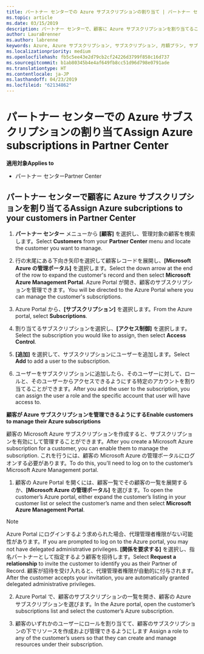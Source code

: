 ```yaml
---
title: パートナー センターでの Azure サブスクリプションの割り当て | パートナー センター
ms.topic: article
ms.date: 03/15/2019
description: パートナー センターで、顧客に Azure サブスクリプションを割り当てることができるようになりました。顧客自身によるサブスクリプションの管理を有効にすることもできます
author: LauraBrenner
ms.author: labrenne
keywords: Azure, Azure サブスクリプション, サブスクリプション, 月額プラン, サブスクリプションの割り当て, Azure サブスクリプションの管理
ms.localizationpriority: medium
ms.openlocfilehash: fb5c5ee43e2d79cb2cf24226d3799f858c16d737
ms.sourcegitcommit: b1ab80345b4e4af649fb8cc51d96d798e0791ade
ms.translationtype: HT
ms.contentlocale: ja-JP
ms.lasthandoff: 04/23/2019
ms.locfileid: "62134862"
---
```

# <a name="assign-azure-subscriptions-in-partner-center"></a><span data-ttu-id="64ebc-104">パートナー センターでの Azure サブスクリプションの割り当て</span><span class="sxs-lookup"><span data-stu-id="64ebc-104">Assign Azure subscriptions in Partner Center</span></span>

<span data-ttu-id="64ebc-105">**適用対象**</span><span class="sxs-lookup"><span data-stu-id="64ebc-105">**Applies to**</span></span>

-  <span data-ttu-id="64ebc-106">パートナー センター</span><span class="sxs-lookup"><span data-stu-id="64ebc-106">Partner Center</span></span>
 
## <a name="assign-azure-subcriptions-to-your-customers-in-partner-center"></a><span data-ttu-id="64ebc-107">パートナー センターで顧客に Azure サブスクリプションを割り当てる</span><span class="sxs-lookup"><span data-stu-id="64ebc-107">Assign Azure subcriptions to your customers in Partner Center</span></span>

1. <span data-ttu-id="64ebc-108">**パートナー センター** メニューから **[顧客]** を選択し、管理対象の顧客を検索します。</span><span class="sxs-lookup"><span data-stu-id="64ebc-108">Select **Customers** from your **Partner Center** menu and locate the customer you want to manage.</span></span>

2.  <span data-ttu-id="64ebc-109">行の末尾にある下向き矢印を選択して顧客レコードを展開し、**[Microsoft Azure の管理ポータル]** を選択します。</span><span class="sxs-lookup"><span data-stu-id="64ebc-109">Select the down arrow at the end of the row to expand the customer's record and then select **Microsoft Azure Management Portal**.</span></span> <span data-ttu-id="64ebc-110">Azure Portal が開き、顧客のサブスクリプションを管理できます。</span><span class="sxs-lookup"><span data-stu-id="64ebc-110">You will be directed to the Azure Portal where you can manage the customer's subscriptions.</span></span> 

4. <span data-ttu-id="64ebc-111">Azure Portal から、**[サブスクリプション]** を選択します。</span><span class="sxs-lookup"><span data-stu-id="64ebc-111">From the Azure portal, select **Subscriptions**.</span></span>

5. <span data-ttu-id="64ebc-112">割り当てるサブスクリプションを選択し、**[アクセス制御]** を選択します。</span><span class="sxs-lookup"><span data-stu-id="64ebc-112">Select the subscription you would like to assign, then select **Access Control**.</span></span>

6. <span data-ttu-id="64ebc-113">**[追加]** を選択して、サブスクリプションにユーザーを追加します。</span><span class="sxs-lookup"><span data-stu-id="64ebc-113">Select **Add** to add a user to the subscription.</span></span> 

7. <span data-ttu-id="64ebc-114">ユーザーをサブスクリプションに追加したら、そのユーザーに対して、ロールと、そのユーザーからアクセスできるようにする特定のアカウントを割り当てることができます。</span><span class="sxs-lookup"><span data-stu-id="64ebc-114">After you add the user to the subscription, you can assign the user a role and the specific account that user will have access to.</span></span> 

<span data-ttu-id="64ebc-115">**顧客が Azure サブスクリプションを管理できるようにする**</span><span class="sxs-lookup"><span data-stu-id="64ebc-115">**Enable customers to manage their Azure subscriptions**</span></span>

<span data-ttu-id="64ebc-116">顧客の Microsoft Azure サブスクリプションを作成すると、サブスクリプションを有効にして管理することができます。</span><span class="sxs-lookup"><span data-stu-id="64ebc-116">After you create a Microsoft Azure subscription for a customer, you can enable them to manage the subscription.</span></span> <span data-ttu-id="64ebc-117">これを行うには、顧客の Microsoft Azure の管理ポータルにログオンする必要があります。</span><span class="sxs-lookup"><span data-stu-id="64ebc-117">To do this, you’ll need to log on to the customer’s Microsoft Azure Management portal.</span></span> 

1.  <span data-ttu-id="64ebc-118">顧客の Azure Portal を開くには、顧客一覧でその顧客の一覧を展開するか、**[Microsoft Azure の管理ポータル]** を選びます。</span><span class="sxs-lookup"><span data-stu-id="64ebc-118">To open the customer’s Azure portal, either expand the customer’s listing in your customer list or select the customer’s name and then select **Microsoft Azure Management Portal**.</span></span>
    
> [!NOTE]  
> <span data-ttu-id="64ebc-119">Azure Portal にログインするよう求められた場合、代理管理者権限がない可能性があります。</span><span class="sxs-lookup"><span data-stu-id="64ebc-119">If you are prompted to log on to the Azure portal, you may not have delegated administrative privileges.</span></span> <span data-ttu-id="64ebc-120">**[関係を要求する]** を選択し、指名パートナーとして指定するよう顧客を招待します。</span><span class="sxs-lookup"><span data-stu-id="64ebc-120">Select **Request a relationship** to invite the customer to identify you as their Partner of Record.</span></span> <span data-ttu-id="64ebc-121">顧客が招待を受け入れると、代理管理者権限が自動的に付与されます。</span><span class="sxs-lookup"><span data-stu-id="64ebc-121">After the customer accepts your invitation, you are automatically granted delegated administrative privileges.</span></span> 

2.  <span data-ttu-id="64ebc-122">Azure Portal で、顧客のサブスクリプションの一覧を開き、顧客の Azure サブスクリプションを選びます。</span><span class="sxs-lookup"><span data-stu-id="64ebc-122">In the Azure portal, open the customer’s subscriptions list and select the customer’s Azure subscription.</span></span>

3.  <span data-ttu-id="64ebc-123">顧客のいずれかのユーザーにロールを割り当てて、顧客のサブスクリプションの下でリソースを作成および管理できるようにします </span><span class="sxs-lookup"><span data-stu-id="64ebc-123">Assign a role to any of the customer’s users so that they can create and manage resources under their subscription.</span></span>


